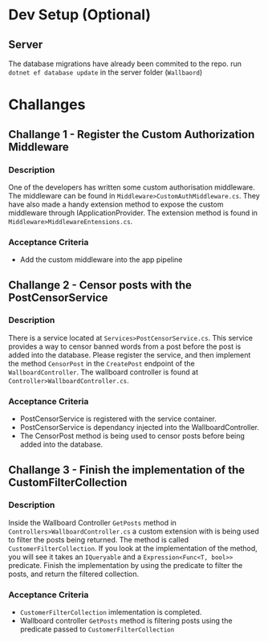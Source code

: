# Dev Setup (Optional)
## Server
The database migrations have already been commited to the repo.
run `dotnet ef database update` in the server folder (`Wallbaord`)


# Challanges

## Challange 1 - Register the Custom Authorization Middleware
### Description
One of the developers has written some custom authorisation middleware.
The middleware can be found in `Middleware>CustomAuthMiddleware.cs`.
They have also made a handy extension method to expose the custom middleware through IApplicationProvider. The extension method is found in `Middleware>MiddlewareEntensions.cs`.

### Acceptance Criteria
- Add the custom middleware into the app pipeline

## Challange 2 - Censor posts with the PostCensorService
### Description
There is a service located at `Services>PostCensorService.cs`. This service provides a way to censor banned words from a post before the post is added into the database. Please register the service, and then implement the method `CensorPost` in the `CreatePost` endpoint of the `WallboardController`. The wallboard controller is found at `Controller>WallboardController.cs`.

### Acceptance Criteria
- PostCensorService is registered with the service container.
- PostCensorService is dependancy injected into the WallboardController.
- The CensorPost method is being used to censor posts before being added into the database.


## Challange 3 - Finish the implementation of the CustomFilterCollection
### Description
Inside the Wallboard Controller `GetPosts` method in `Controllers>WallboardController.cs` a custom extension with is being used to filter the posts being returned. The method is called `CustomerFilterCollection`. If you look at the implementation of the method, you will see it takes an `IQueryable` and a `Expression<Func<T, bool>>` predicate. Finish the implementation by using the predicate to filter the posts, and return the filtered collection.

### Acceptance Criteria
- `CustomerFilterCollection` imlementation is completed.
- Wallboard controller `GetPosts` method is filtering posts using the predicate passed to `CustomerFilterCollection`